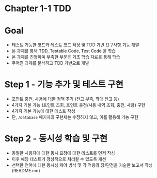 # Chapter 1-1 TDD

# Goal
- 테스트 가능한 코드와 테스트 코드 작성 및 TDD 기반 요구사항 기능 개발
- 본 과제를 통해 TDD, Testable Code, Test Code 을 학습
- 본 과제를 진행하며 부족한 부분은 기초 학습 자료를 통해 학습
- 주어진 과제를 분석하고 TDD 기반으로 개발

# Step 1 - 기능 추가 및 테스트 구현
- 포인트 충전, 사용에 대한 정책 추가 (잔고 부족, 최대 잔고 등)
- 4가지 기본 기능 (포인트 조회, 포인트 충전/사용 내역 조회, 충전, 사용) 구현
- 4가지 기본 기능에 대한 테스트 작성
- 단, `/database` 패키지의 구현체는 수정하지 않고, 이를 활용해 기능 구현

# Step 2 - 동시성 학습 및 구현
- 동일한 사용자에 대한 동시 요청에 대한 테스트를 먼저 작성
- 이후 해당 테스트가 정상적으로 처리될 수 있도록 개선
- 선택한 언어에 대한 동시성 제어 방식 및 각 적용의 장/단점을 기술한 보고서 작성 (README.md)
